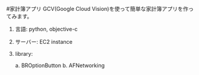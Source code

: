 #家計簿アプリ
GCV(Google Cloud Vision)を使って簡単な家計簿アプリを作ってみます。

1. 言語: python, objective-c
2. サーバー: EC2 instance
3. library:

    a. BROptionButton
    b. AFNetworking
